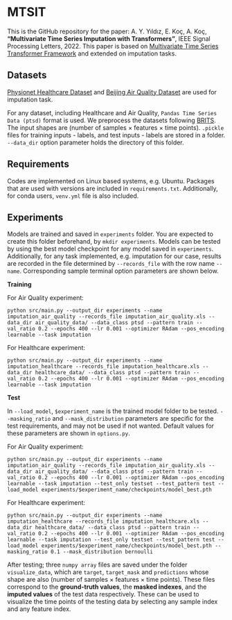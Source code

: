 # MTSIT
This is the GitHub repository for the paper: A. Y. Yıldız, E. Koç, A. Koç, **“Multivariate Time Series Imputation with Transformers”**, IEEE Signal Processing Letters, 2022. This paper is based on [Multivariate Time Series Transformer Framework](https://github.com/gzerveas/mvts_transformer) and extended on imputation tasks.

## Datasets

[Physionet Healthcare Dataset](https://physionet.org/content/challenge-2012/1.0.0/) and [Beijing Air Quality Dataset](https://www.microsoft.com/en-us/research/publication/forecasting-fine-grained-air-quality-based-on-big-data/) are used for imputation task.

For any dataset, including Healthcare and Air Quality, `Pandas Time Series Data (ptsd)` format is used. We preprocess the datasets following [BRITS](https://github.com/caow13/BRITS). The input shapes are (number of samples &#215; features &#215; time points). `.pickle` files for training inputs - labels, and test inputs - labels are stored in a folder. `--data_dir` option parameter holds the directory of this folder.

## Requirements

Codes are implemented on Linux based systems, e.g. Ubuntu. Packages that are used with versions are included in `requirements.txt`. Additionally, for conda users, `venv.yml` file is also included.

## Experiments

Models are trained and saved in `experiments` folder. You are expected to create this folder beforehand, by `mkdir experiments`. Models can be tested by using the best model checkpoint for any model saved in `experiments`. Additionally, for any task implemented, e.g. imputation for our case, results are recorded in the file determined by `--records_file` with the row name `--name`. Corresponding sample terminal option parameters are shown below.

**Training**

For Air Quality experiment:

```
python src/main.py --output_dir experiments --name imputation_air_quality --records_file imputation_air_quality.xls --data_dir air_quality_data/ --data_class ptsd --pattern train --val_ratio 0.2 --epochs 400 --lr 0.001 --optimizer RAdam --pos_encoding learnable --task imputation
```

For Healthcare experiment:

```
python src/main.py --output_dir experiments --name imputation_healthcare --records_file imputation_healthcare.xls --data_dir healthcare_data/ --data_class ptsd --pattern train --val_ratio 0.2 --epochs 400 --lr 0.001 --optimizer RAdam --pos_encoding learnable --task imputation
```

**Test**

In `--load_model`, `$experiment_name` is the trained model folder to be tested. `--masking_ratio` and `--mask_distribution` parameters are specific for the test requirements, and may not be used if not wanted. Default values for these parameters are shown in `options.py`.

For Air Quality experiment:

```
python src/main.py --output_dir experiments --name imputation_air_quality --records_file imputation_air_quality.xls --data_dir air_quality_data/ --data_class ptsd --pattern train --val_ratio 0.2 --epochs 400 --lr 0.001 --optimizer RAdam --pos_encoding learnable --task imputation --test_only testset --test_pattern test --load_model experiments/$experiment_name/checkpoints/model_best.pth
```

For Healthcare experiment:

```
python src/main.py --output_dir experiments --name imputation_healthcare --records_file imputation_healthcare.xls --data_dir healthcare_data/ --data_class ptsd --pattern train --val_ratio 0.2 --epochs 400 --lr 0.001 --optimizer RAdam --pos_encoding learnable --task imputation --test_only testset --test_pattern test --load_model experiments/$experiment_name/checkpoints/model_best.pth --masking_ratio 0.1 --mask_distribution bernoulli
```

After testing; three `numpy array` files are saved under the folder `visualize_data`, which are `target`, `target_mask` and `predictions` whose shape are also (number of samples &#215; features &#215; time points). These files correspond to the **ground-truth values**, the **masked indexes**, and the **imputed values** of the test data respectively. These can be used to visualize the time points of the testing data by selecting any sample index and any feature index.
